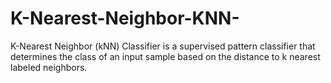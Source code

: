 # K-Nearest-Neighbor-KNN-
K-Nearest Neighbor (kNN) Classifier is a supervised pattern classifier that determines the class of an input sample based on the distance to k nearest labeled neighbors. 
